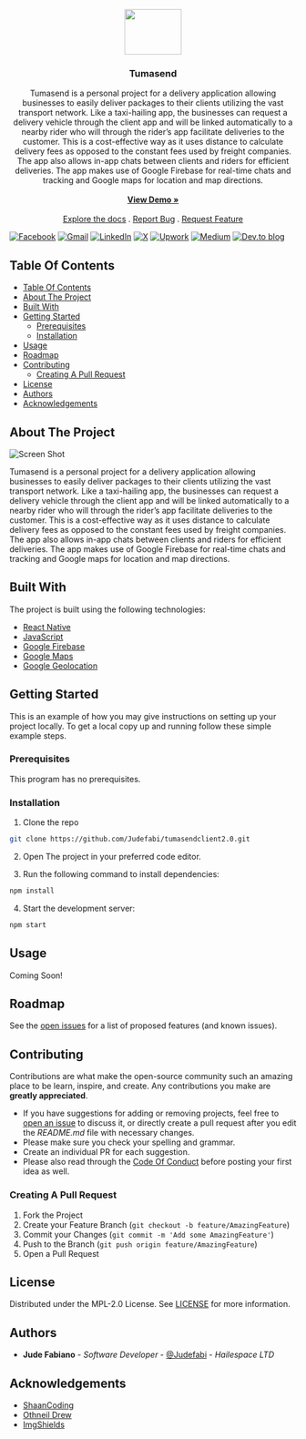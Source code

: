 <p align="center">
  <a href="https://github.com/ShaanCoding/ReadME-Generator">
    <!-- <img src="images/logo.png" alt="Logo" width="80" height="80"> -->
    <img src="https://media.giphy.com/media/v1.Y2lkPTc5MGI3NjExZDQwc2RnMnN3ZjhrNDB3MG9heHVidmh2bDV0M2xzOW01ZXN2MzNyaCZlcD12MV9naWZzX3NlYXJjaCZjdD1n/WoWm8YzFQJg5i/giphy.gif" width="100" height="80"/>
  </a>

  <h3 align="center">Tumasend</h3>

  <p align="center">
    Tumasend is a personal project for a delivery application allowing businesses to easily deliver packages to their clients utilizing the vast transport network. Like a taxi-hailing app, the businesses can request a delivery vehicle through the client app and will be linked automatically to a nearby rider who will through the rider’s app facilitate deliveries to the customer. This is a cost-effective way as it uses distance to calculate delivery fees as opposed to the constant fees used by freight companies. The app also allows in-app chats between clients and riders for efficient deliveries. The app makes use of Google Firebase for real-time chats and tracking and Google maps for location and map directions.
    <br/>
    <br/>
    <a href="https://github.com/Judefabi/tumasendclient2.0"><strong>View Demo »</strong></a>
    <br/>
    <br/>
    <a href="https://github.com/Judefabi/tumasendclient2.0">Explore the docs</a>
    .
    <a href="https://github.com/Judefabi/tumasendclient2.0/issues">Report Bug</a>
    .
    <a href="https://github.com/Judefabi/tumasendclient2.0/issues">Request Feature</a>
  </p>
</p>

[![Facebook](https://img.shields.io/badge/Facebook-%231877F2.svg?style=for-the-badge&logo=Facebook&logoColor=white)](https://web.facebook.com/jude.fabiano) [![Gmail](https://img.shields.io/badge/Gmail-D14836?style=for-the-badge&logo=gmail&logoColor=white)](https://mail.to:judefabiano99@gmail.com/) [![LinkedIn](https://img.shields.io/badge/linkedin-%230077B5.svg?style=for-the-badge&logo=linkedin&logoColor=white)](https://www.linkedin.com/in/jude-fabiano-2a7786167/) [![X](https://img.shields.io/badge/X-%23000000.svg?style=for-the-badge&logo=X&logoColor=white)](https://twitter.com/I_JFabiano) [![Upwork](https://img.shields.io/badge/UpWork-6FDA44?style=for-the-badge&logo=Upwork&logoColor=white)](https://www.upwork.com/freelancers/~01b19999d6770ed1f1) [![Medium](https://img.shields.io/badge/Medium-12100E?style=for-the-badge&logo=medium&logoColor=white)](https://medium.com/@judefabiano99) [![Dev.to blog](https://img.shields.io/badge/dev.to-0A0A0A?style=for-the-badge&logo=dev.to&logoColor=white)](https://dev.to/judefabi)

## Table Of Contents

- [Table Of Contents](#table-of-contents)
- [About The Project](#about-the-project)
- [Built With](#built-with)
- [Getting Started](#getting-started)
  - [Prerequisites](#prerequisites)
  - [Installation](#installation)
- [Usage](#usage)
- [Roadmap](#roadmap)
- [Contributing](#contributing)
  - [Creating A Pull Request](#creating-a-pull-request)
- [License](#license)
- [Authors](#authors)
- [Acknowledgements](#acknowledgements)

## About The Project

![Screen Shot](images/tumasend.png)

Tumasend is a personal project for a delivery application allowing businesses to easily deliver packages to their clients utilizing the vast transport network. Like a taxi-hailing app, the businesses can request a delivery vehicle through the client app and will be linked automatically to a nearby rider who will through the rider’s app facilitate deliveries to the customer. This is a cost-effective way as it uses distance to calculate delivery fees as opposed to the constant fees used by freight companies. The app also allows in-app chats between clients and riders for efficient deliveries. The app makes use of Google Firebase for real-time chats and tracking and Google maps for location and map directions.

## Built With

The project is built using the following technologies:

- [React Native](https://reactnative.dev/)
- [JavaScript](https://www.javascript.com/)
- [Google Firebase](https://firebase.google.com/)
- [Google Maps](https://developers.google.com/maps)
- [Google Geolocation](https://developers.google.com/maps/documentation/geolocation/overview)

## Getting Started

This is an example of how you may give instructions on setting up your project locally.
To get a local copy up and running follow these simple example steps.

### Prerequisites

This program has no prerequisites.

### Installation

1. Clone the repo

```sh
git clone https://github.com/Judefabi/tumasendclient2.0.git
```

2. Open The project in your preferred code editor.

3. Run the following command to install dependencies:

```sh
npm install
```

4. Start the development server:

```sh
npm start
```

## Usage

Coming Soon!

## Roadmap

See the [open issues](https://github.com/Judefabi/tumasendclient2.0/issues) for a list of proposed features (and known issues).

## Contributing

Contributions are what make the open-source community such an amazing place to be learn, inspire, and create. Any contributions you make are **greatly appreciated**.

- If you have suggestions for adding or removing projects, feel free to [open an issue](https://github.com/Judefabi/tumasendclient2.0/issues/new) to discuss it, or directly create a pull request after you edit the _README.md_ file with necessary changes.
- Please make sure you check your spelling and grammar.
- Create an individual PR for each suggestion.
- Please also read through the [Code Of Conduct](https://github.com/Judefabi/tumasendclient2.0/blob/main/CODE_OF_CONDUCT.md) before posting your first idea as well.

### Creating A Pull Request

1. Fork the Project
2. Create your Feature Branch (`git checkout -b feature/AmazingFeature`)
3. Commit your Changes (`git commit -m 'Add some AmazingFeature'`)
4. Push to the Branch (`git push origin feature/AmazingFeature`)
5. Open a Pull Request

## License

Distributed under the MPL-2.0 License. See [LICENSE](https://github.com/Judefabi/tumasendclient2.0/blob/main/LICENSE.md) for more information.

## Authors

- **Jude Fabiano** - _Software Developer_ - [@Judefabi](https://github.com/judefabi/) - _Hailespace LTD_

## Acknowledgements

- [ShaanCoding](https://github.com/ShaanCoding/)
- [Othneil Drew](https://github.com/othneildrew/Best-README-Template)
- [ImgShields](https://shields.io/)

